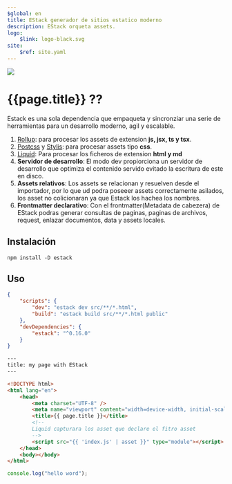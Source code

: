 ```yaml
---
$global: en
title: EStack generador de sitios estatico moderno
description: EStack orqueta assets.
logo:
    $link: logo-black.svg
site:
    $ref: site.yaml
---
```


<img src="{{page.logo.link}}"/>

<h1>{{page.title}} ??</h1>

Estack es una sola dependencia que empaqueta y sincronziar una serie de herramientas para un desarrollo moderno, agil y escalable.

1. [Rollup](#): para procesar los assets de extension **js, jsx, ts y tsx**.
2. [Postcss](#) y [Stylis](#): para procesar assets tipo **css**.
3. [Liquid](#): Para procesar los ficheros de extension **html y md**
4. **Servidor de desarrollo**: El modo dev propiorciona un servidor de desarrollo que optimiza el contenido servido evitado la escritura de este en disco.
5. **Assets relativos**: Los assets se relacionan y resuelven desde el importador, por lo que ud podra poseeer assets correctamente asilados, los asset no colicionaran ya que Estack los hachea los nombres.
6. **Frontmatter declarativo**: Con el frontmatter(Metadata de cabezera) de EStack podras generar consultas de paginas, paginas de archivos, request, enlazar documentos, data y assets locales.

## Instalación

```
npm install -D estack
```

## Uso

<doc-tabs auto-height tabs="package.json, src/index.html, src/index.js">

```json
{
    "scripts": {
        "dev": "estack dev src/**/*.html",
        "build": "estack build src/**/*.html public"
    },
    "devDependencies": {
        "estack": "^0.16.0"
    }
}
```

```html
---
title: my page with EStack
---

<!DOCTYPE html>
<html lang="en">
    <head>
        <meta charset="UTF-8" />
        <meta name="viewport" content="width=device-width, initial-scale=1.0" />
        <title>{{ page.title }}</title>
        <!--
        Liquid capturara los asset que declare el fitro asset
        -->
        <script src="{{ 'index.js' | asset }}" type="module"></script>
    </head>
    <body></body>
</html>
```

```js
console.log("hello word");
```

</doc-tabs>
